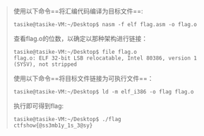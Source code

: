 > 使用以下命令==将汇编代码编译为目标文件==:
>
> ```
> tasike@tasike-VM:~/Desktop$ nasm -f elf flag.asm -o flag.o
> ```
>
> 查看flag.o的位数，以确定以那种架构进行链接：
>
> ```
> tasike@tasike-VM:~/Desktop$ file flag.o
> flag.o: ELF 32-bit LSB relocatable, Intel 80386, version 1 (SYSV), not stripped
> ```
>
> 使用以下命令==将目标文件链接为可执行文件==：
>
> ```
> tasike@tasike-VM:~/Desktop$ ld -m elf_i386 -o flag flag.o
> ```
>
> 执行即可得到flag:
>
> ```
> tasike@tasike-VM:~/Desktop$ ./flag
> ctfshow{@ss3mb1y_1s_3@sy}
> ```
>
> 